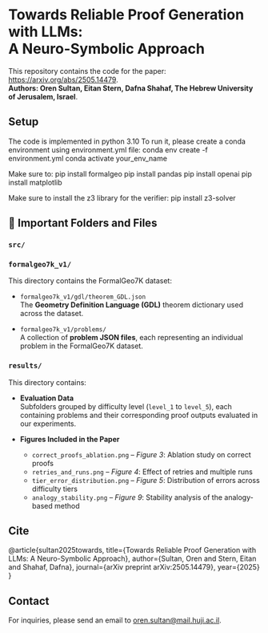 


# Towards Reliable Proof Generation with LLMs: <br> A Neuro-Symbolic Approach
This repository contains the code for the paper: https://arxiv.org/abs/2505.14479. </br>
**Authors: Oren Sultan, Eitan Stern, Dafna Shahaf, The Hebrew University of Jerusalem, Israel**. </br>



## Setup

The code is implemented in python 3.10 To run it, please create a conda environment using environment.yml file:
conda env create -f environment.yml
conda activate your_env_name

Make sure to:
pip install formalgeo
pip install pandas
pip install openai
pip install matplotlib

Make sure to install the z3 library for the verifier:
pip install z3-solver

## 📁 Important Folders and Files

### `src/`


### `formalgeo7k_v1/`

This directory contains the FormalGeo7K dataset:

- `formalgeo7k_v1/gdl/theorem_GDL.json`  
  The **Geometry Definition Language (GDL)** theorem dictionary used across the dataset.

- `formalgeo7k_v1/problems/`  
  A collection of **problem JSON files**, each representing an individual problem in the FormalGeo7K dataset.

### `results/`

This directory contains:

- **Evaluation Data**  
  Subfolders grouped by difficulty level (`level_1` to `level_5`), each containing problems and their corresponding proof outputs evaluated in our experiments.

- **Figures Included in the Paper**
  - `correct_proofs_ablation.png` – *Figure 3*: Ablation study on correct proofs  
  - `retries_and_runs.png` – *Figure 4*: Effect of retries and multiple runs  
  - `tier_error_distribution.png` – *Figure 5*: Distribution of errors across difficulty tiers  
  - `analogy_stability.png` – *Figure 9*: Stability analysis of the analogy-based method



## Cite
 @article{sultan2025towards,
  title={Towards Reliable Proof Generation with LLMs: A Neuro-Symbolic Approach},
  author={Sultan, Oren and Stern, Eitan and Shahaf, Dafna},
  journal={arXiv preprint arXiv:2505.14479},
  year={2025}
}



## Contact
For inquiries, please send an email to oren.sultan@mail.huji.ac.il.

